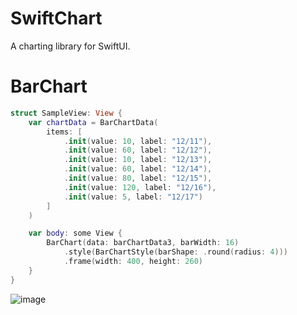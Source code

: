 # SwiftChart

A charting library for SwiftUI.

# BarChart
```swift
struct SampleView: View {
    var chartData = BarChartData(
        items: [
            .init(value: 10, label: "12/11"),
            .init(value: 60, label: "12/12"),
            .init(value: 10, label: "12/13"),
            .init(value: 60, label: "12/14"),
            .init(value: 80, label: "12/15"),
            .init(value: 120, label: "12/16"),
            .init(value: 5, label: "12/17")
        ]
    )

    var body: some View {
        BarChart(data: barChartData3, barWidth: 16)
            .style(BarChartStyle(barShape: .round(radius: 4)))
            .frame(width: 400, height: 260)
    }
}
```

![image](https://user-images.githubusercontent.com/40600280/149652731-e6d050ed-348a-44c4-80f4-a96fc607db98.png)
